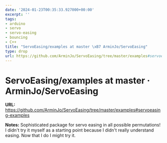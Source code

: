 ```yaml
---
date: '2024-01-23T00:35:33.927000+00:00'
excerpt: ''
tags:
- arduino
- servo
- servo-easing
- bouncing
- C++
title: "ServoEasing/examples at master \xB7 ArminJo/ServoEasing"
type: drop
url: https://github.com/ArminJo/ServoEasing/tree/master/examples#servoeasing-examples
---
```


# ServoEasing/examples at master · ArminJo/ServoEasing

**URL:** https://github.com/ArminJo/ServoEasing/tree/master/examples#servoeasing-examples

**Notes:**
Sophisticated package for servo easing in all possible permutations! I didn't try it myself as a starting point because I didn't really understand easing. Now that I do I might try it.

